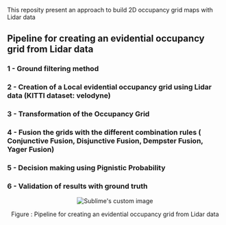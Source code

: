 This reposity present an approach to build 2D occupancy grid maps with Lidar data

## Pipeline for creating an evidential occupancy grid from Lidar data
### 1 - Ground filtering method
### 2 - Creation of a Local evidential occupancy grid using Lidar data (KITTI dataset: velodyne) 
### 3 - Transformation of the Occupancy Grid
### 4 - Fusion the grids with the different combination rules ( Conjunctive Fusion, Disjunctive Fusion, Dempster Fusion, Yager Fusion) 
### 5 - Decision making using Pignistic Probability
### 6 - Validation of results with ground truth

<p align="center">   
  <img src="https://github.com/Mboubaker/Lidar_Evidential_occupancy_grid_mapping-/assets/97898968/eebb9268-7b59-41e6-a8a3-2385d4625331.png?raw=true" alt="Sublime's custom image"/>
       
</p>
<p align="center">                                  
Figure : Pipeline for creating an evidential occupancy grid from Lidar data
